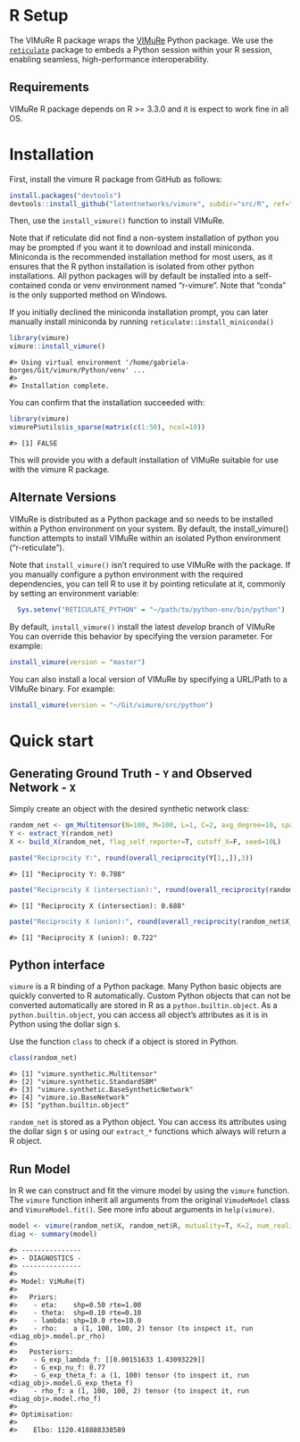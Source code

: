 
<!-- README.md is generated from README.Rmd. Please edit that file -->

# R Setup

The VIMuRe R package wraps the
[VIMuRe](https://github.com/latentnetworks/vimure/tree/develop/src/python) Python package. We use the [`reticulate`](https://rstudio.github.io/reticulate/) package to embeds a Python session within your R session, enabling seamless, high-performance interoperability.

## Requirements

VIMuRe R package depends on R \>= 3.3.0 and it is expect to work fine in all OS.

# Installation

First, install the vimure R package from GitHub as follows:

``` r
install.packages("devtools")
devtools::install_github("latentnetworks/vimure", subdir="src/R", ref="develop")
```

Then, use the `install_vimure()` function to install VIMuRe. 

Note that if reticulate did not find a non-system installation of python you may be prompted if you want it to download and install miniconda. Miniconda is the recommended installation method for most users, as it ensures that the R python installation is isolated from other python installations. All python packages will by default be installed into a self-contained conda or venv environment named “r-vimure”. Note that “conda” is the only supported method on Windows.

If you initially declined the miniconda installation prompt, you can later manually install miniconda by running `reticulate::install_miniconda()`

``` r
library(vimure)
vimure::install_vimure()
```

    #> Using virtual environment '/home/gabriela-borges/Git/vimure/Python/venv' ...
    #> 
    #> Installation complete.

You can confirm that the installation succeeded with:

``` r
library(vimure)
vimureP$utils$is_sparse(matrix(c(1:50), ncol=10))
```

    #> [1] FALSE

This will provide you with a default installation of VIMuRe suitable for use with the vimure R package.

## Alternate Versions

VIMuRe is distributed as a Python package and so needs to be installed within a Python environment on your system. By default, the
install_vimure() function attempts to install VIMuRe within an isolated Python environment (“r-reticulate”).

Note that `install_vimure()` isn’t required to use VIMuRe with the package. If you manually configure a python environment with the required dependencies, you can tell R to use it by pointing reticulate at it, commonly by setting an environment variable:

``` r
  Sys.setenv("RETICULATE_PYTHON" = "~/path/to/python-env/bin/python")
```

By default, `install_vimure()` install the latest *develop* branch of VIMuRe You can override this behavior by specifying the version parameter. For example:

``` r
install_vimure(version = "master")
```

You can also install a local version of VIMuRe by specifying a URL/Path to a VIMuRe binary. For example:

``` r
install_vimure(version = "~/Git/vimure/src/python")
```

# Quick start

## Generating Ground Truth - `Y` and Observed Network - `X`

Simply create an object with the desired synthetic network class:

``` r
random_net <- gm_Multitensor(N=100, M=100, L=1, C=2, avg_degree=10, sparsify=T, eta=0.99, seed=10)
Y <- extract_Y(random_net)
X <- build_X(random_net, flag_self_reporter=T, cutoff_X=F, seed=10L)

paste("Reciprocity Y:", round(overall_reciprocity(Y[1,,]),3))
```

    #> [1] "Reciprocity Y: 0.788"

``` r
paste("Reciprocity X (intersection):", round(overall_reciprocity(random_net$X_intersection$toarray()[1,,]),3))
```

    #> [1] "Reciprocity X (intersection): 0.688"

``` r
paste("Reciprocity X (union):", round(overall_reciprocity(random_net$X_union$toarray()[1,,]),3))
```

    #> [1] "Reciprocity X (union): 0.722"

## Python interface

`vimure` is a R binding of a Python package. Many Python basic objects are quickly converted to R automatically. Custom Python objects that can
not be converted automatically are stored in R as a `python.builtin.object`. As a `python.builtin.object`, you can access all object’s attributes as it is in Python using the dollar sign `$`.

Use the function `class` to check if a object is stored in Python.

``` r
class(random_net)
```

    #> [1] "vimure.synthetic.Multitensor"         
    #> [2] "vimure.synthetic.StandardSBM"         
    #> [3] "vimure.synthetic.BaseSyntheticNetwork"
    #> [4] "vimure.io.BaseNetwork"                
    #> [5] "python.builtin.object"

`random_net` is stored as a Python object. You can access its attributes using the dollar sign `$` or using our `extract_*` functions which always will return a R object.

## Run Model

In R we can construct and fit the vimure model by using the `vimure` function. The `vimure` function inherit all arguments from the original `VimudeModel` class and `VimureModel.fit()`. See more info about arguments in `help(vimure)`.

``` r
model <- vimure(random_net$X, random_net$R, mutuality=T, K=2, num_realisations=1, max_iter=150)
diag <- summary(model)
```

    #> ---------------
    #> - DIAGNOSTICS -
    #> ---------------
    #> 
    #> Model: ViMuRe(T)
    #> 
    #>   Priors:
    #>    - eta:    shp=0.50 rte=1.00
    #>    - theta:  shp=0.10 rte=0.10
    #>    - lambda: shp=10.0 rte=10.0
    #>    - rho:    a (1, 100, 100, 2) tensor (to inspect it, run <diag_obj>.model.pr_rho)
    #> 
    #>   Posteriors:
    #>    - G_exp_lambda_f: [[0.00151633 1.43093229]]
    #>    - G_exp_nu_f: 0.77
    #>    - G_exp_theta_f: a (1, 100) tensor (to inspect it, run <diag_obj>.model.G_exp_theta_f)
    #>    - rho_f: a (1, 100, 100, 2) tensor (to inspect it, run <diag_obj>.model.rho_f)
    #> 
    #> Optimisation:
    #> 
    #>    Elbo: 1120.418888338589
